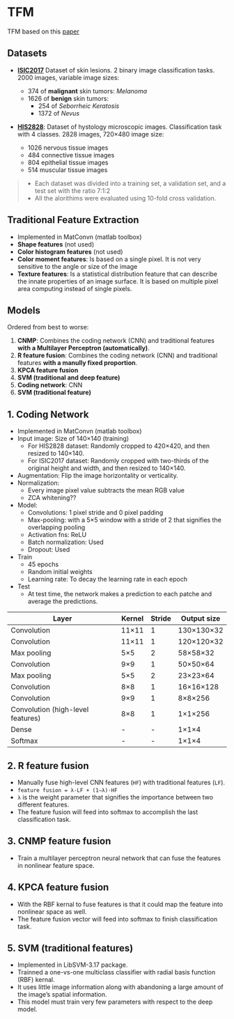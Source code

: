 # TFM

TFM based on this [paper](https://www.hindawi.com/journals/cin/2018/2061516/)

## Datasets

- [**ISIC2017**](https://challenge.kitware.com/#phase/5840f53ccad3a51cc66c8dab) Dataset of skin lesions. 2 binary image classification tasks. 2000 images, variable image sizes:
  - 374 of **malignant** skin tumors: *Melanoma*
  - 1626 of **benign** skin tumors:
    - 254 of *Seborrheic Keratosis*
    - 1372 of *Nevus*

- [**HIS2828**](http://online.unillanos.edu.co:8084/histologyDS/): Dataset of hystology microscopic images. Classification task with 4 classes. 2828 images, 720×480 image size:
  - 1026 nervous tissue images
  - 484 connective tissue images
  - 804 epithelial tissue images
  - 514 muscular tissue images

> - Each dataset was divided into a training set, a validation set, and a test set with the ratio 7:1:2
> - All the alorithims were evaluated using 10-fold cross validation.

## Traditional Feature Extraction

- Implemented in MatConvn (matlab toolbox)
- **Shape features** (not used)
- **Color histogram features** (not used)
- **Color moment features**: Is based on a single pixel. It is not very sensitive to the angle or size of the image
- **Texture features**: Is a statistical distribution feature that can describe the innate properties of an image surface. It is based on multiple pixel area computing instead of single pixels.


## Models

Ordered from best to worse:

1. **CNMP**: Combines the coding network (CNN) and traditional features **with a Multilayer Perceptron (automatically)**.
2. **R feature fusion**: Combines the coding network (CNN) and traditional features **with a manully fixed proportion**.
3. **KPCA feature fusion**
4. **SVM (traditional and deep feature)**
5. **Coding network**: CNN
6. **SVM (traditional feature)**



## 1. Coding Network

- Implemented in MatConvn (matlab toolbox)
- Input image: Size of 140×140 (training)
  - For HIS2828 dataset: Randomly cropped to 420×420, and then resized to 140×140.
  - For ISIC2017 dataset: Randomly cropped with two-thirds of the original height and width, and then resized to 140×140.
- Augmentation: Flip the image horizontality or verticality.
- Normalization:
  - Every image pixel value subtracts the mean RGB value
  - ZCA whitening??
- Model:
  - Convolutions: 1 pixel stride and 0 pixel padding
  - Max-pooling: with a 5×5 window with a stride of 2 that signifies the overlapping pooling
  - Activation fns: ReLU
  - Batch normalization: Used
  - Dropout: Used
- Train
  - 45 epochs
  - Random initial weights
  - Learning rate: To decay the learning rate in each epoch
- Test
  - At test time, the network makes a prediction to each patche and average the predictions.

Layer       | Kernel | Stride | Output size
------------|--------|--------|------------
Convolution | 11×11  |    1   | 130×130×32
Convolution | 11×11  |    1   | 120×120×32
Max pooling | 5×5    |    2   | 58×58×32
Convolution | 9×9    |    1   | 50×50×64
Max pooling | 5×5    |    2   | 23×23×64
Convolution | 8×8    |    1   | 16×16×128
Convolution | 9×9    |    1   | 8×8×256
Convolution (high-level features) | 8×8    |    1   | 1×1×256
Dense       |    -   |    -   | 1×1×4
Softmax     |    -   |    -   | 1×1×4



## 2. R feature fusion

- Manually fuse high-level CNN features (`HF`) with traditional features (`LF`).
- `feature fusion = λ·LF + (1−λ)·HF`
- `λ` is the weight parameter that signifies the importance between two different features.
- The feature fusion will feed into softmax to accomplish the last classification task.


## 3. CNMP feature fusion

- Train a multilayer perceptron neural network that can fuse the features in nonlinear feature space.


## 4. KPCA feature fusion

- With the RBF kernal to fuse features is that it could map the feature into nonlinear space as well.
- The feature fusion vector will feed into softmax to finish classification task.


## 5. SVM (traditional features)

- Implemented in LibSVM-3.17 package.
- Trainned a one-vs-one multiclass classifier with radial basis function (RBF) kernal.
- It uses little image information along with abandoning a large amount of the image’s spatial information.
- This model must train very few parameters with respect to the deep model.